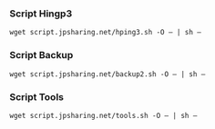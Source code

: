 ### Script Hingp3
```
wget script.jpsharing.net/hping3.sh -O – | sh –
```
### Script Backup
```
wget script.jpsharing.net/backup2.sh -O – | sh –
```
### Script Tools
```
wget script.jpsharing.net/tools.sh -O – | sh –
```
